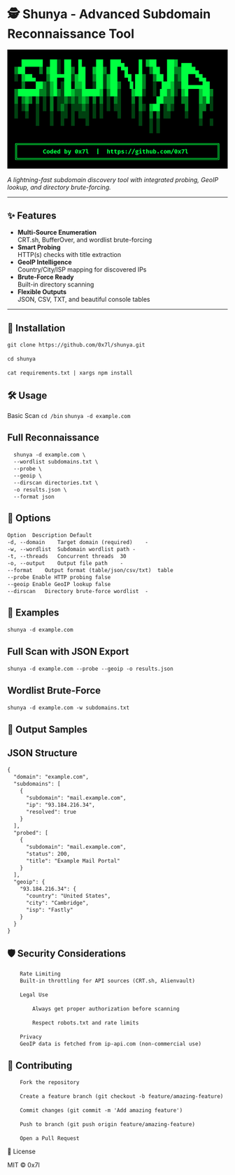# 🕵️ Shunya - Advanced Subdomain Reconnaissance Tool

![Shunya Logo](./assets/banner.PNG)

*A lightning-fast subdomain discovery tool with integrated probing, GeoIP lookup, and directory brute-forcing.*

---

## ✨ Features

- **Multi-Source Enumeration**  
  CRT.sh, BufferOver, and wordlist brute-forcing
- **Smart Probing**  
  HTTP(s) checks with title extraction
- **GeoIP Intelligence**  
  Country/City/ISP mapping for discovered IPs
- **Brute-Force Ready**  
  Built-in directory scanning
- **Flexible Outputs**  
  JSON, CSV, TXT, and beautiful console tables

---

## 🚀 Installation

```
git clone https://github.com/0x7l/shunya.git

cd shunya

cat requirements.txt | xargs npm install
```

## 🛠 Usage
Basic Scan
`cd /bin`
```shunya -d example.com```

## Full Reconnaissance

```
  shunya -d example.com \
  --wordlist subdomains.txt \
  --probe \
  --geoip \
  --dirscan directories.txt \
  -o results.json \
  --format json
```

## 📌 Options
```
Option	Description	Default
-d, --domain	Target domain (required)	-
-w, --wordlist	Subdomain wordlist path	-
-t, --threads	Concurrent threads	30
-o, --output	Output file path	-
--format	Output format (table/json/csv/txt)	table
--probe	Enable HTTP probing	false
--geoip	Enable GeoIP lookup	false
--dirscan	Directory brute-force wordlist	-
```
## 🎯 Examples


```shunya -d example.com```

## Full Scan with JSON Export

```shunya -d example.com --probe --geoip -o results.json```

## Wordlist Brute-Force

```shunya -d example.com -w subdomains.txt```

## 📂 Output Samples
## JSON Structure

```
{
  "domain": "example.com",
  "subdomains": [
    {
      "subdomain": "mail.example.com",
      "ip": "93.184.216.34",
      "resolved": true
    }
  ],
  "probed": [
    {
      "subdomain": "mail.example.com",
      "status": 200,
      "title": "Example Mail Portal"
    }
  ],
  "geoip": {
    "93.184.216.34": {
      "country": "United States",
      "city": "Cambridge",
      "isp": "Fastly"
    }
  }
}
```


## 🛡 Security Considerations
```
    Rate Limiting
    Built-in throttling for API sources (CRT.sh, Alienvault)

    Legal Use

        Always get proper authorization before scanning

        Respect robots.txt and rate limits

    Privacy
    GeoIP data is fetched from ip-api.com (non-commercial use)
```
## 🤝 Contributing
```
    Fork the repository

    Create a feature branch (git checkout -b feature/amazing-feature)

    Commit changes (git commit -m 'Add amazing feature')

    Push to branch (git push origin feature/amazing-feature)

    Open a Pull Request
```

📜 License

MIT © 0x7l
